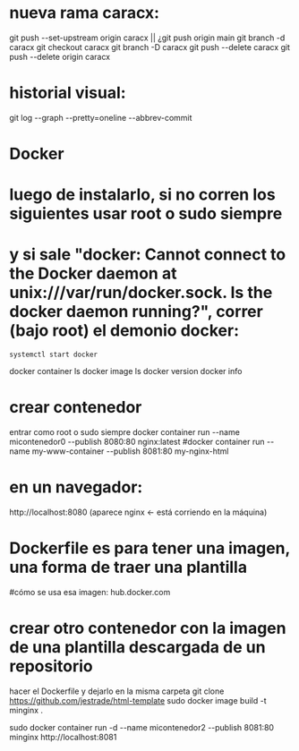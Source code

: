 # nueva rama caracx:
git push --set-upstream origin caracx || ¿git push origin main
git branch -d caracx
git checkout caracx
git branch -D caracx
git push --delete caracx
git push --delete origin caracx

# historial visual:
git log --graph --pretty=oneline --abbrev-commit

# Docker
# luego de instalarlo, si no corren los siguientes usar root o sudo siempre
# y si sale "docker: Cannot connect to the Docker daemon at unix:///var/run/docker.sock. Is the docker daemon running?", correr (bajo root) el demonio docker:
	systemctl start docker
docker container ls
docker image ls
docker version
docker info

# crear contenedor
entrar como root o sudo siempre
docker container run --name micontenedor0 --publish 8080:80 nginx:latest
#docker container run --name my-www-container --publish 8081:80 my-nginx-html
# en un navegador:
http://localhost:8080 (aparece nginx <- está corriendo en la máquina)

# Dockerfile es para tener una imagen, una forma de traer una plantilla
#cómo se usa esa imagen:
 hub.docker.com

# crear otro contenedor con la imagen de una plantilla descargada de un repositorio
hacer el Dockerfile y dejarlo en la misma carpeta
git clone https://github.com/jestrade/html-template
sudo docker image build -t minginx .
<!-- la bandera -d es para que corra en segundo plano y no ocupe el terminal -->
sudo docker container run -d --name micontenedor2 --publish 8081:80 minginx
http://localhost:8081 
<!-- ¿sudo docker run minginx, ¿correr imagen -->